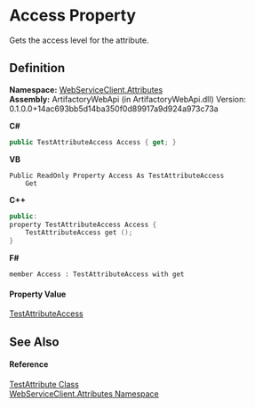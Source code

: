 # Access Property


Gets the access level for the attribute.



## Definition
**Namespace:** <a href="cd791089-7108-c03a-6f29-5b3d79b0fadf">WebServiceClient.Attributes</a>  
**Assembly:** ArtifactoryWebApi (in ArtifactoryWebApi.dll) Version: 0.1.0.0+14ac693bb5d14ba350f0d89917a9d924a973c73a

**C#**
``` C#
public TestAttributeAccess Access { get; }
```
**VB**
``` VB
Public ReadOnly Property Access As TestAttributeAccess
	Get
```
**C++**
``` C++
public:
property TestAttributeAccess Access {
	TestAttributeAccess get ();
}
```
**F#**
``` F#
member Access : TestAttributeAccess with get
```



#### Property Value
<a href="f88479ee-5485-d138-8015-a93c6b5a7eb4">TestAttributeAccess</a>

## See Also


#### Reference
<a href="b4148068-39b8-f58d-1615-b8e7967a687b">TestAttribute Class</a>  
<a href="cd791089-7108-c03a-6f29-5b3d79b0fadf">WebServiceClient.Attributes Namespace</a>  
